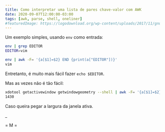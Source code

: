 ```yaml
---
title: Como interpretar uma lista de pares chave-valor com AWK
date: 2020-09-07T12:00:00-03:00
tags: [awk, parse, shell, oneliner]
#featuredImage: https://logodownload.org/wp-content/uploads/2017/11/gnu-logo.png
---
```


Um exemplo simples, usando `env` como entrada:

```bash
env | grep EDITOR
EDITOR=vim
```

```bash
env | awk -F= '{a[$1]=$2} END {print(a["EDITOR"])}'
vim
```

Entretanto, é muito mais fácil fazer `echo $EDITOR`.

Mas as vezes não é tão fácil:

```bash
xdotool getactivewindow getwindowgeometry --shell | awk -F= '{a[$1]=$2} END {print(a["WIDTH"])}'
1430
```

Caso queira pegar a largura da janela ativa.

_

= M =
